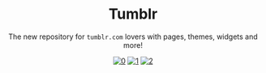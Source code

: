 <div align="center">
  <h1>Tumblr</h1>
</div>

<div align="center">
  <p>The new repository for <code>tumblr.com</code> lovers with pages, themes, widgets and more!</p>
</div>

<div align="center">
  
  <a href="https://github.com/outlivo/tumblr">![0](https://img.shields.io/github/stars/outlivo/tumblr?style=social)</a>
  <a href="https://github.com/outlivo/tumblr">![1](https://img.shields.io/github/forks/outlivo/tumblr?style=social)</a>
  <a href="https://github.com/outlivo/tumblr/blob/main/LICENSE">![2](https://img.shields.io/github/license/outlivo/tumblr)</a>
 
</div>
